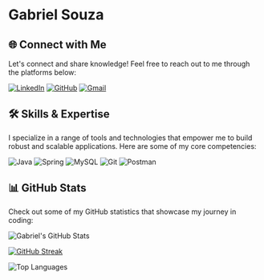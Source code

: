 # Gabriel Souza

## 🌐 Connect with Me

Let's connect and share knowledge! Feel free to reach out to me through the platforms below:

[![LinkedIn](https://img.shields.io/badge/LinkedIn-000000?style=for-the-badge&logo=linkedin&logoColor=white)](https://www.linkedin.com/in/gabriel-souza-b578962a5/?originalSubdomain=br)
[![GitHub](https://img.shields.io/badge/GitHub-000000?style=for-the-badge&logo=github&logoColor=white)](https://github.com/GabrielSz2)
[![Gmail](https://img.shields.io/badge/Gmail-000000?style=for-the-badge&logo=gmail&logoColor=white)](mailto:gsouzaribeiro21@gmail.com)

## 🛠️ Skills & Expertise

I specialize in a range of tools and technologies that empower me to build robust and scalable applications. Here are some of my core competencies:

![Java](https://img.shields.io/badge/Java-000000.svg?style=for-the-badge&logo=openjdk&logoColor=purple)
![Spring](https://img.shields.io/badge/Spring-000000.svg?style=for-the-badge&logo=spring&logoColor=purple)
![MySQL](https://img.shields.io/badge/MySQL-000000?style=for-the-badge&logo=mysql&logoColor=purple)
![Git](https://img.shields.io/badge/Git-000000?style=for-the-badge&logo=git&logoColor=purple)
![Postman](https://img.shields.io/badge/Postman-000000.svg?style=for-the-badge&logo=Postman&logoColor=purple)

## 📊 GitHub Stats

Check out some of my GitHub statistics that showcase my journey in coding:

![Gabriel's GitHub Stats](https://github-readme-stats.vercel.app/api?username=GabrielSz2&theme=transparent&bg_color=000&border_color=30A3DC&show_icons=true&icon_color=30A3DC&title_color=E94D5F&text_color=FFF)

[![GitHub Streak](https://streak-stats.demolab.com/?user=GabrielSz2&theme=bear&background=000&border=30A3DC&dates=FFF)](https://git.io/streak-stats)

![Top Languages](https://github-readme-stats-git-masterrstaa-rickstaa.vercel.app/api/top-langs/?username=GabrielSz2&bg_color=000&border_color=30A3DC&title_color=E94D5F&text_color=FFF)
